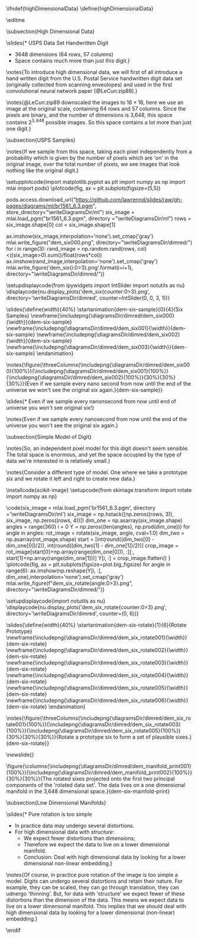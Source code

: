 \ifndef{highDimensionalData}
\define{highDimensionalData}

\editme

\subsection{High Dimensional Data}

\slides{* USPS Data Set Handwritten Digit
* 3648 dimensions (64 rows, 57 columns)
* Space contains much more than just this digit.}

\notes{To introduce high dimensional data, we will first of all introduce a hand written digit from the U.S. Postal Service handwritten digit data set (originally collected from scanning enveolopes) and used in the first convolutional neural network paper [@LeCun:zip89].}

\notes{@LeCun:zip89 downscaled the images to $16 \times 16$, here we use an image at the original scale, containing 64 rows and 57 columns. Since the pixels are binary, and the number of dimensions is 3,648, this space contains $2^{3,648}$ possible images. So this space contains a lot more than just one digit.}


\subsection{USPS Samples}

\notes{If we sample from this space, taking each pixel independently from a probability which is given by the number of pixels which are 'on' in the original image, over the total number of pixels, we see images that look nothing like the original digit.}


\setupplotcode{import matplotlib.pyplot as plt
import numpy as np
import mlai
import pods}
\plotcode{fig, ax = plt.subplots(figsize=(5,5))

pods.access.download_url("https://github.com/lawrennd/slides/raw/gh-pages/diagrams/ml/br1561_6.3.pgm",
                         store_directory="\writeDiagramsDir/ml")
six_image = mlai.load_pgm("br1561_6.3.pgm", directory ="\writeDiagramsDir/ml")
rows = six_image.shape[0]
col = six_image.shape[1]
      
ax.imshow(six_image,interpolation='none').set_cmap('gray')
mlai.write_figure("dem_six000.png", directory="\writeDiagramsDir/dimred/")
for i in range(3):
    rand_image = np.random.rand(rows, col)<((six_image>0).sum()/float(rows*col))
    ax.imshow(rand_image,interpolation='none').set_cmap('gray')
    mlai.write_figure('dem_six{i:0>3}.png'.format(i=i+1), directory="\writeDiagramsDir/dimred/")}

\setupdisplaycode{from ipywidgets import IntSlider
import notutils as nu}
\displaycode{nu.display_plots('dem_six{counter:0>3}.png', directory='\writeDiagramsDir/dimred', counter=IntSlider(0, 0, 3, 1))}


\slides{\define{width}{40%}
\startanimation{dem-six-sample}{0}{4}{Six Samples}
\newframe{\includepng{\diagramsDir/dimred/dem_six000}{\width}}{dem-six-sample}
\newframe{\includepng{\diagramsDir/dimred/dem_six001}{\width}}{dem-six-sample}
\newframe{\includepng{\diagramsDir/dimred/dem_six002}{\width}}{dem-six-sample}
\newframe{\includepng{\diagramsDir/dimred/dem_six003}{\width}}{dem-six-sample}
\endanimation}

\notes{\figure{\threeColumns{\includepng{\diagramsDir/dimred/dem_six000}{100%}}{\includepng{\diagramsDir/dimred/dem_six001}{100%}}{\includepng{\diagramsDir/dimred/dem_six002}{100%}}{30%}{30%}{30%}}{Even if we sample every nano second from now until the end of the universe we won't see the original six again.}{dem-six-sample}}

\slides{* Even if we sample every nanonsecond from now until end of universe you won't see original six!}

\notes{Even if we sample every nanosecond from now until the end of the universe you won't see the original six again.}

\subsection{Simple Model of Digit}

\notes{So, an independent pixel model for this digit doesn't seem sensible. The total space is enormous, and yet the space occupied by the type of data we're interested in is relatively small.}

\notes{Consider a different type of model. One where we take a prototype six and we rotate it left and right to create new data.}

\installcode{scikit-image}
\setupcode{from skimage.transform import rotate
import numpy as np}

\code{six_image = mlai.load_pgm('br1561_6.3.pgm', directory ='\writeDiagramsDir/ml')
six_image = np.hstack([np.zeros((rows, 3)), six_image, np.zeros((rows, 4))])
dim_one = np.asarray(six_image.shape)
angles = range(360)
i = 0
Y = np.zeros((len(angles), np.prod(dim_one)))
for angle in angles:
    rot_image = rotate(six_image, angle, cval=1.0)
    dim_two = np.asarray(rot_image.shape)
    start = [int(round((dim_two[0] - dim_one[0])/2)), int(round((dim_two[1] - dim_one[1])/2))]
    crop_image = rot_image[start[0]+np.array(range(dim_one[0])), :][:, start[1]+np.array(range(dim_one[1]))]
    Y[i, :] = crop_image.flatten()
}
\plotcode{fig, ax = plt.subplots(figsize=plot.big_figsize)
for angle in range(6):
    ax.imshow(np.reshape(Y[i, :], dim_one),interpolation='none').set_cmap('gray')
    mlai.write_figure(f"dem_six_rotate{angle:0>3}.png", directory="\writeDiagramsDir/dimred/")}

\setupdisplaycode{import notutils as nu}
\displaycode{nu.display_plots('dem_six_rotate{counter:0>3}.png', directory='\writeDiagramsDir/dimred', counter=(0, 6))}

\slides{\define{width}{40%}
\startanimation{dem-six-rotate}{1}{6}{Rotate Prototype}
\newframe{\includepng{\diagramsDir/dimred/dem_six_rotate001}{\width}}{dem-six-rotate}
\newframe{\includepng{\diagramsDir/dimred/dem_six_rotate002}{\width}}{dem-six-rotate}
\newframe{\includepng{\diagramsDir/dimred/dem_six_rotate003}{\width}}{dem-six-rotate}
\newframe{\includepng{\diagramsDir/dimred/dem_six_rotate004}{\width}}{dem-six-rotate}
\newframe{\includepng{\diagramsDir/dimred/dem_six_rotate005}{\width}}{dem-six-rotate}
\newframe{\includepng{\diagramsDir/dimred/dem_six_rotate006}{\width}}{dem-six-rotate}
\endanimation}

\notes{\figure{\threeColumns{\includepng{\diagramsDir/dimred/dem_six_rotate001}{100%}}{\includepng{\diagramsDir/dimred/dem_six_rotate003}{100%}}{\includepng{\diagramsDir/dimred/dem_six_rotate005}{100%}}{30%}{30%}{30%}}{Rotate a prototype six to form a set of plausible sixes.}{dem-six-rotate}}

\newslide{}

\figure{\columns{\includepng{\diagramsDir/dimred/dem_manifold_print001}{100%}}{\includepng{\diagramsDir/dimred/dem_manifold_print002}{100%}}{30%}{30%}}{The rotated sixes projected onto the first two principal components of the 'rotated data set'. The data lives on a one dimensional manifold in the 3,648 dimensional space.}{dem-six-mainfold-print}

\subsection{Low Dimensional Manifolds}

\slides{* Pure rotation is too simple
  * In practice data may undergo several distortions.
* For high dimensional data with *structure*:
  * We expect fewer distortions than dimensions;
  * Therefore we expect the data to live on a lower dimensional manifold.
  * Conclusion: Deal with high dimensional data by looking for a lower dimensional non-linear embedding.}
  
\notes{Of course, in practice pure rotation of the image is too simple a model. Digits can undergo several distortions and retain their nature. For example, they can be scaled, they can go through translation, they can udnergo 'thinning'. But, for data with 'structure' we expect fewer of these distortions than the dimension of the data. This means we expect data to live on a lower dimensonal manifold. This implies that we should deal with high dimensional data by looking for a lower dimensional (non-linear) embedding.}

\endif
